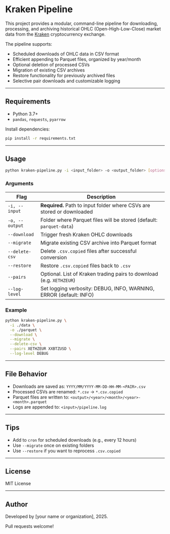 # Kraken Pipeline

This project provides a modular, command-line pipeline for downloading, processing, and archiving historical OHLC (Open-High-Low-Close) market data from the [Kraken](https://www.kraken.com/) cryptocurrency exchange.

The pipeline supports:

* Scheduled downloads of OHLC data in CSV format
* Efficient appending to Parquet files, organized by year/month
* Optional deletion of processed CSVs
* Migration of existing CSV archives
* Restore functionality for previously archived files
* Selective pair downloads and customizable logging

---

## Requirements

* Python 3.7+
* `pandas`, `requests`, `pyarrow`

Install dependencies:

```bash
pip install -r requirements.txt
```

---

## Usage

```bash
python kraken-pipeline.py -i <input_folder> -o <output_folder> [options]
```

### Arguments

| Flag           | Description                                                            |
| -------------- | ---------------------------------------------------------------------- |
| `-i, --input`  | **Required.** Path to input folder where CSVs are stored or downloaded |
| `-o, --output` | Folder where Parquet files will be stored (default: `parquet-data`)    |
| `--download`   | Trigger fresh Kraken OHLC downloads                                    |
| `--migrate`    | Migrate existing CSV archive into Parquet format                       |
| `--delete-csv` | Delete `.csv.copied` files after successful conversion                 |
| `--restore`    | Restore `.csv.copied` files back to `.csv`                             |
| `--pairs`      | Optional. List of Kraken trading pairs to download (e.g. `XETHZEUR`)   |
| `--log-level`  | Set logging verbosity: DEBUG, INFO, WARNING, ERROR (default: INFO)     |

### Example

```bash
python kraken-pipeline.py \
  -i ./data \
  -o ./parquet \
  --download \
  --migrate \
  --delete-csv \
  --pairs XETHZEUR XXBTZUSD \
  --log-level DEBUG
```

---

## File Behavior

* Downloads are saved as: `YYYY/MM/YYYY-MM-DD-HH-MM-<PAIR>.csv`
* Processed CSVs are renamed: `*.csv` -> `*.csv.copied`
* Parquet files are written to: `<output>/<year>/<month>/<year>-<month>.parquet`
* Logs are appended to: `<input>/pipeline.log`

---

## Tips

* Add to `cron` for scheduled downloads (e.g., every 12 hours)
* Use `--migrate` once on existing folders
* Use `--restore` if you want to reprocess `.csv.copied`

---

## License

MIT License

---

## Author

Developed by \[your name or organization], 2025.

Pull requests welcome!
